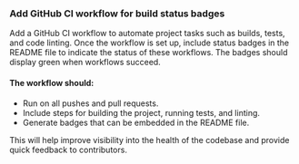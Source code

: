 ### Add GitHub CI workflow for build status badges

Add a GitHub CI workflow to automate project tasks such as builds, tests, and code linting. Once the workflow is set up, include status badges in the README file to indicate the status of these workflows. The badges should display green when workflows succeed.

#### The workflow should:
- Run on all pushes and pull requests.
- Include steps for building the project, running tests, and linting.
- Generate badges that can be embedded in the README file.

This will help improve visibility into the health of the codebase and provide quick feedback to contributors.